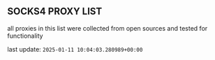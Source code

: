 ## SOCKS4 PROXY LIST

all proxies in this list were collected from open sources and tested for functionality

last update: `2025-01-11 10:04:03.280989+00:00`